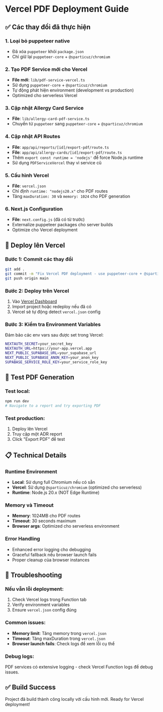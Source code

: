 # Vercel PDF Deployment Guide 

## ✅ Các thay đổi đã thực hiện

### 1. Loại bỏ puppeteer native
- Đã xóa `puppeteer` khỏi `package.json`
- Chỉ giữ lại `puppeteer-core` + `@sparticuz/chromium`

### 2. Tạo PDF Service mới cho Vercel
- **File mới**: `lib/pdf-service-vercel.ts` 
- Sử dụng `puppeteer-core` + `@sparticuz/chromium`
- Tự động phát hiện environment (development vs production)
- Optimized cho serverless Vercel

### 3. Cập nhật Allergy Card Service
- **File**: `lib/allergy-card-pdf-service.ts`
- Chuyển từ `puppeteer` sang `puppeteer-core` + `@sparticuz/chromium`

### 4. Cập nhật API Routes
- **File**: `app/api/reports/[id]/export-pdf/route.ts` 
- **File**: `app/api/allergy-cards/[id]/export-pdf/route.ts`
- Thêm `export const runtime = 'nodejs'` để force Node.js runtime
- Sử dụng `PDFServiceVercel` thay vì service cũ

### 5. Cấu hình Vercel 
- **File**: `vercel.json`
- Chỉ định `runtime: "nodejs20.x"` cho PDF routes
- Tăng `maxDuration: 30` và `memory: 1024` cho PDF generation

### 6. Next.js Configuration
- **File**: `next.config.js` (đã có từ trước)
- Externalize puppeteer packages cho server builds
- Optimize cho Vercel deployment

## 🚀 Deploy lên Vercel

### Bước 1: Commit các thay đổi
```bash
git add .
git commit -m "Fix Vercel PDF deployment - use puppeteer-core + @sparticuz/chromium"
git push origin main
```

### Bước 2: Deploy trên Vercel
1. Vào [Vercel Dashboard](https://vercel.com/dashboard)
2. Import project hoặc redeploy nếu đã có
3. Vercel sẽ tự động detect `vercel.json` config

### Bước 3: Kiểm tra Environment Variables
Đảm bảo các env vars sau được set trong Vercel:
```bash
NEXTAUTH_SECRET=your_secret_key
NEXTAUTH_URL=https://your-app.vercel.app
NEXT_PUBLIC_SUPABASE_URL=your_supabase_url  
NEXT_PUBLIC_SUPABASE_ANON_KEY=your_anon_key
SUPABASE_SERVICE_ROLE_KEY=your_service_role_key
```

## 🧪 Test PDF Generation

### Test local:
```bash
npm run dev
# Navigate to a report and try exporting PDF
```

### Test production:
1. Deploy lên Vercel
2. Truy cập một ADR report 
3. Click "Export PDF" để test

## 📋 Technical Details

### Runtime Environment
- **Local**: Sử dụng full Chromium nếu có sẵn
- **Vercel**: Sử dụng `@sparticuz/chromium` (optimized cho serverless)
- **Runtime**: Node.js 20.x (NOT Edge Runtime)

### Memory và Timeout
- **Memory**: 1024MB cho PDF routes
- **Timeout**: 30 seconds maximum
- **Browser args**: Optimized cho serverless environment

### Error Handling
- Enhanced error logging cho debugging
- Graceful fallback nếu browser launch fails
- Proper cleanup của browser instances

## 🔧 Troubleshooting

### Nếu vẫn lỗi deployment:
1. Check Vercel logs trong Function tab
2. Verify environment variables
3. Ensure `vercel.json` config đúng

### Common issues:
- **Memory limit**: Tăng memory trong `vercel.json`
- **Timeout**: Tăng maxDuration trong `vercel.json`  
- **Browser launch fails**: Check logs để xem lỗi cụ thể

### Debug logs:
PDF services có extensive logging - check Vercel Function logs để debug issues.

## ✅ Build Success
Project đã build thành công locally với cấu hình mới. Ready for Vercel deployment!
